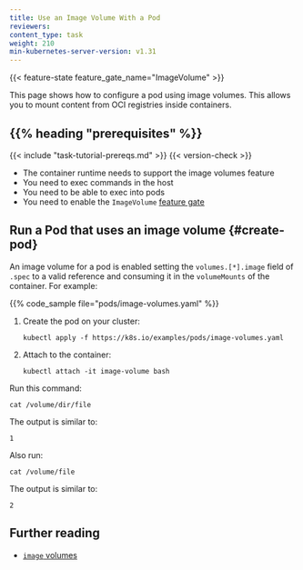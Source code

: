 ```yaml
---
title: Use an Image Volume With a Pod
reviewers:
content_type: task
weight: 210
min-kubernetes-server-version: v1.31
---
```


<!-- overview -->

{{< feature-state feature_gate_name="ImageVolume" >}}

This page shows how to configure a pod using image volumes. This allows you to
mount content from OCI registries inside containers.

## {{% heading "prerequisites" %}}

{{< include "task-tutorial-prereqs.md" >}} {{< version-check >}}

- The container runtime needs to support the image volumes feature
- You need to exec commands in the host
- You need to be able to exec into pods
- You need to enable the `ImageVolume` [feature gate](/docs/reference/command-line-tools-reference/feature-gates/)

<!-- steps -->

## Run a Pod that uses an image volume {#create-pod}

An image volume for a pod is enabled setting the `volumes.[*].image` field of `.spec`
to a valid reference and consuming it in the `volumeMounts` of the container. For example:

{{% code_sample file="pods/image-volumes.yaml" %}}

1. Create the pod on your cluster:

   ```shell
   kubectl apply -f https://k8s.io/examples/pods/image-volumes.yaml
   ```

1. Attach to the container:

   ```shell
   kubectl attach -it image-volume bash
   ```

Run this command:

```shell
cat /volume/dir/file
```

The output is similar to:

```shell
1
```

Also run:

```shell
cat /volume/file
```

The output is similar to:

```shell
2
```

## Further reading

- [`image` volumes](/docs/concepts/storage/volumes/#image)
